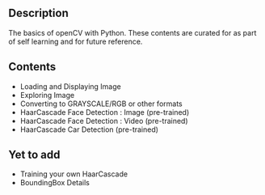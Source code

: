 ## Description

The basics of openCV with Python. These contents are curated for as part of self learning and for future reference.

## Contents

* Loading and Displaying Image
* Exploring Image
* Converting to GRAYSCALE/RGB or other formats
* HaarCascade Face Detection  : Image (pre-trained)
* HaarCascade Face Detection : Video (pre-trained)
* HaarCascade Car Detection (pre-trained)

## Yet to add

* Training your own HaarCascade
* BoundingBox Details